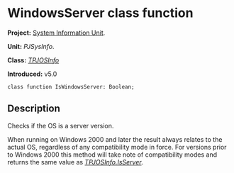 # WindowsServer class function #

**Project:** [System Information Unit](SystemInformationUnit.md).

**Unit:** _PJSysInfo_.

**Class:** _[TPJOSInfo](TPJOSInfo.md)_

**Introduced:** v5.0

```
class function IsWindowsServer: Boolean;
```

## Description ##

Checks if the OS is a server version.

When running on Windows 2000 and later the result always relates to the actual OS, regardless of any compatibility mode in force. For versions prior to Windows 2000 this method will take note of compatibility modes and returns the same value as _[TPJOSInfo.IsServer](TPJOSInfoIsServer.md)_.